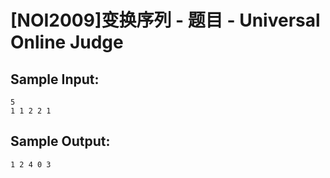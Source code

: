 # [NOI2009]变换序列 - 题目 - Universal Online Judge


## Sample Input: 
```
5
1 1 2 2 1

```

## Sample Output: 
```
1 2 4 0 3

```
